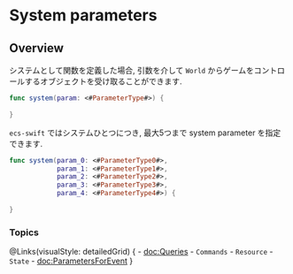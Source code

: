 #  System parameters

## Overview

システムとして関数を定義した場合, 引数を介して ``World`` からゲームをコントロールするオブジェクトを受け取ることができます.

```swift
func system(param: <#ParameterType#>) {
    
}
```

`ecs-swift` ではシステムひとつにつき, 最大5つまで system parameter を指定できます.

```swift
func system(param_0: <#ParameterType0#>,
            param_1: <#ParameterType1#>,
            param_2: <#ParameterType2#>,
            param_3: <#ParameterType3#>,
            param_4: <#ParameterType4#>) {
    
}
```

### Topics

@Links(visualStyle: detailedGrid) {
    - <doc:Queries>
    - ``Commands``
    - ``Resource``
    - ``State``
    - <doc:ParametersForEvent>
}
